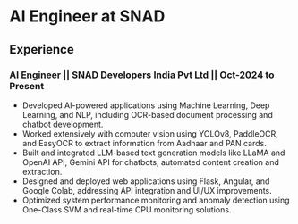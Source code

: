 # AI Engineer at SNAD

## Experience
### AI Engineer || SNAD Developers India Pvt Ltd || Oct-2024 to Present
- Developed AI-powered applications using Machine Learning, Deep Learning, and NLP, including OCR-based document processing and chatbot development.
- Worked extensively with computer vision using YOLOv8, PaddleOCR, and EasyOCR to extract information from Aadhaar and PAN cards.
- Built and integrated LLM-based text generation models like LLaMA and OpenAI API, Gemini API for chatbots, automated content creation and extraction.
- Designed and deployed web applications using Flask, Angular, and Google Colab, addressing API integration and UI/UX improvements.
- Optimized system performance monitoring and anomaly detection using One-Class SVM and real-time CPU monitoring solutions.


